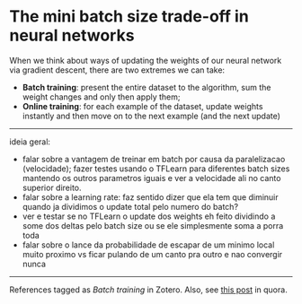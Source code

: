 # The mini batch size trade-off in neural networks

When we think about ways of updating the weights of our neural network via gradient descent, there are two extremes we can take:

- **Batch training**: present the entire dataset to the algorithm, sum the weight changes and only then apply them;
- **Online training**: for each example of the dataset, update weights instantly and then move on to the next example (and the next update)



---

ideia geral:

- falar sobre a vantagem de treinar em batch por causa da paralelizacao (velocidade); fazer testes usando o TFLearn para diferentes batch sizes mantendo os outros parametros iguais e ver a velocidade ali no canto superior direito.
- falar sobre a learning rate: faz sentido dizer que ela tem que diminuir quando ja dividimos o update total pelo numero do batch?
- ver e testar se no TFLearn o update dos weights eh feito dividindo a some dos deltas pelo batch size ou se ele simplesmente soma a porra toda
- falar sobre o lance da probabilidade de escapar de um minimo local muito proximo vs ficar pulando de um canto pra outro e nao convergir nunca


---

References tagged as *Batch training* in Zotero.
Also, see [this post](https://www.quora.com/Intuitively-how-does-mini-batch-size-affect-the-performance-of-stochastic-gradient-descent) in quora.
